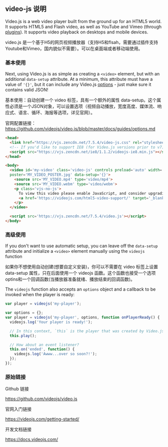 ## video-js 说明

Video.js is a web video player built from the ground up for an HTML5 world. It supports HTML5 and Flash video, as well as YouTube and Vimeo (through [plugins](https://videojs.com/plugins/)). It supports video playback on desktops and mobile devices. 

video.js 是一个基于H5的网页视频播放器（支持H5和flsah，需要通过插件支持Youtube和Vimeo，国内貌似不需要）。可以在桌面端或者移动端使用。

### 基本使用

Next, using Video.js is as simple as creating a `<video>` element, but with an additional `data-setup` attribute. At a minimum, this attribute must have a value of `'{}'`, but it can include any Video.js [options](https://github.com/videojs/video.js/blob/master/docs/guides/options.md) - just make sure it contains valid JSON!

基本使用：自动创建一个 video 标签，具有一个额外的属性 data-setup。这个属性必须是一个JSON对象，可以设置选项（视频自动播放，宽度高度、媒体流、响应式、语言、循环、海报等选项，详见官网）。

官网配置链接：https://github.com/videojs/video.js/blob/master/docs/guides/options.md

~~~html
<head>
  <link href="https://vjs.zencdn.net/7.5.4/video-js.css" rel="stylesheet">
  <!-- If you'd like to support IE8 (for Video.js versions prior to v7) -->
  <script src="https://vjs.zencdn.net/ie8/1.1.2/videojs-ie8.min.js"></script>
</head>

<body>
  <video id='my-video' class='video-js' controls preload='auto' width='640' height='264'
  poster='MY_VIDEO_POSTER.jpg' data-setup='{}'>
    <source src='MY_VIDEO.mp4' type='video/mp4'>
    <source src='MY_VIDEO.webm' type='video/webm'>
    <p class='vjs-no-js'>
      To view this video please enable JavaScript, and consider upgrading to a web browser that
      <a href='https://videojs.com/html5-video-support/' target='_blank'>supports HTML5 video</a>
    </p>
  </video>

  <script src='https://vjs.zencdn.net/7.5.4/video.js'></script>
</body>
~~~

### 高级使用

If you don't want to use automatic setup, you can leave off the `data-setup` attribute and initialize a `<video>` element manually using the `videojs` function

如果你不想使用自动创建(想要自定义安装)，你可以不需要在 video 标签上设置 data-setup 属性，只在后面使用一个 videojs 函数。这个函数也接受一个选项optins和一个回调函数(当播放器准备就绪、播放结束的回调函数)。

The `videojs` function also accepts an `options` object and a callback to be invoked when the player is ready:

~~~js
var player = videojs('my-player');

var options = {};
var player = videojs('my-player', options, function onPlayerReady() {
  videojs.log('Your player is ready!');

  // In this context, `this` is the player that was created by Video.js.
  this.play();

  // How about an event listener?
  this.on('ended', function() {
    videojs.log('Awww...over so soon?!');
  });
});
~~~

### 原始链接

Github 链接

https://github.com/videojs/video.js

官网入门链接

https://videojs.com/getting-started/

开发文档链接

https://docs.videojs.com/